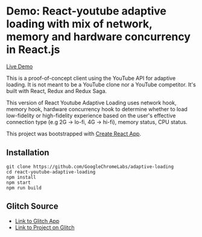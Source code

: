 
# Demo: React-youtube adaptive loading with mix of network, memory and hardware concurrency in React.js

[Live Demo](https://adaptive-loading.web.app/react-youtube-adaptive-loading/)

This is a proof-of-concept client using the YouTube API for adaptive loading. It is not meant to be a YouTube clone nor a YouTube competitor. It's built with React, Redux and Redux Saga.

This version of React Youtube Adaptive Loading uses network hook, memory hook, hardware concurrency hook to determine whether to load low-fidelity or high-fidelity experience based on the user's effective connection type (e.g 2G -> lo-fi, 4G -> hi-fi), memory status, CPU status.

This project was bootstrapped with [Create React App](https://github.com/facebook/create-react-app).

## Installation
```
git clone https://github.com/GoogleChromeLabs/adaptive-loading
cd react-youtube-adaptive-loading
npm install
npm start
npm run build
```

## Glitch Source
* [Link to Glitch App](https://anton-karlovskiy-adaptive-youtube.glitch.me/)
* [Link to Project on Glitch](https://glitch.com/~anton-karlovskiy-adaptive-youtube/)
